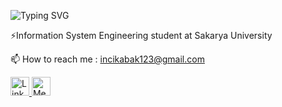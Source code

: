 

![Typing SVG](https://readme-typing-svg.herokuapp.com?font=Fira+Code&size=30&duration=3000&pause=1000&color=black&background=FFFFFF00&center=true&vCenter=true&width=500&height=50&lines=👋Hello,+my+name+is+Inci!)


⚡Information System Engineering student at Sakarya University

📫 How to reach me : incikabak123@gmail.com

<a href="https://www.linkedin.com/in/inci-kabak-118442276/" target="_blank">
    <img src="https://cdn.jsdelivr.net/npm/simple-icons@v9/icons/linkedin.svg" alt="LinkedIn" width="30" height="30"/>
</a>




<a href="https://medium.com/@incikabak123" target="_blank">
    <img src="https://upload.wikimedia.org/wikipedia/commons/e/ec/Medium_logo_Monogram.svg" alt="Medium" width="30" height="30" style="border-radius: "5px;"/>
</a>















<!--
**inci1kabak/inci1kabak** is a ✨ _special_ ✨ repository because its `README.md` (this file) appears on your GitHub profile.

Here are some ideas to get you started:

- 🔭 I’m currently working on ...
- 🌱 I’m currently learning ...
- 👯 I’m looking to collaborate on ...
- 🤔 I’m looking for help with ...
- 💬 Ask me about ...
- 
- 😄 Pronouns: ...
- ⚡ Fun fact: ...
-->
